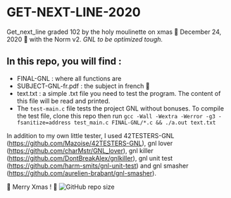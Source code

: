 # GET-NEXT-LINE-2020

Get_next_line graded 102 by the holy moulinette on xmas 🎄 December 24, 2020 🎄 with the Norm v2. *GNL to be optimized tough.* 

## In this repo, you will find : 
- FINAL-GNL : where all functions are
- SUBJECT-GNL-fr.pdf : the subject in french 🥖
- text.txt : a simple .txt file you need to test the program. The content of this file will be read and printed.
- The `test-main.c` file tests the project GNL without bonuses. To compile the test file, clone this repo then run `gcc -Wall -Wextra -Werror -g3 -fsanitize=address test_main.c FINAL-GNL/*.c && ./a.out text.txt`


In addition to my own little tester, I used 42TESTERS-GNL (https://github.com/Mazoise/42TESTERS-GNL), gnl lover (https://github.com/charMstr/GNL_lover), gnl killer (https://github.com/DontBreakAlex/gnlkiller), gnl unit test (https://github.com/harm-smits/gnl-unit-test) and gnl smasher (https://github.com/aurelien-brabant/gnl-smasher). 

🎄 Merry Xmas ! 🎄 
![GitHub repo size](https://img.shields.io/github/repo-size/amontaut/GET-NEXT-LINE-2020?color=informational&style=for-the-badge)
